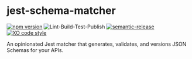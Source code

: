 # jest-schema-matcher

[![npm version](https://badge.fury.io/js/jest-schema-matcher.svg)](https://badge.fury.io/js/jest-schema-matcher)
![Lint-Build-Test-Publish](https://github.com/ryparker/jest-schema-matcher/workflows/Lint-Build-Test-Publish/badge.svg)
[![semantic-release](https://img.shields.io/badge/%20%20%F0%9F%93%A6%F0%9F%9A%80-semantic--release-e10079.svg)](https://github.com/semantic-release/semantic-release)
[![XO code style](https://img.shields.io/badge/code_style-XO-5ed9c7.svg)](https://github.com/xojs/xo)

An opinionated Jest matcher that generates, validates, and versions JSON Schemas for your APIs.
